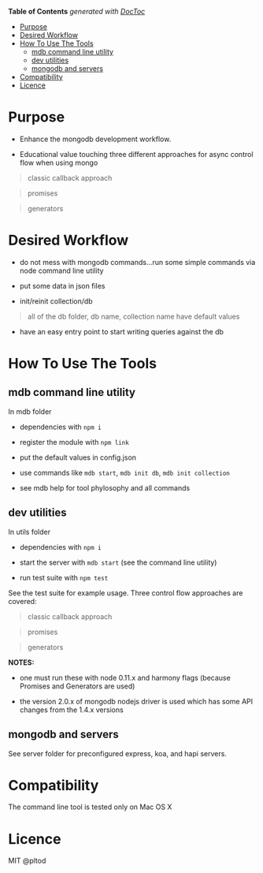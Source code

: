 <!-- START doctoc generated TOC please keep comment here to allow auto update -->
<!-- DON'T EDIT THIS SECTION, INSTEAD RE-RUN doctoc TO UPDATE -->
**Table of Contents**  *generated with [DocToc](http://doctoc.herokuapp.com/)*

- [Purpose](#purpose)
- [Desired Workflow](#desired-workflow)
- [How To Use The Tools](#how-to-use-the-tools)
  - [mdb command line utility](#mdb-command-line-utility)
  - [dev utilities](#dev-utilities)
  - [mongodb and servers](#mongodb-and-servers)
- [Compatibility](#compatibility)
- [Licence](#licence)

<!-- END doctoc generated TOC please keep comment here to allow auto update -->

# Purpose

* Enhance the mongodb development workflow.

* Educational value touching three different approaches for async control flow when using mongo

> classic callback approach

> promises

> generators


# Desired Workflow

* do not mess with mongodb commands...run some simple commands via node command line utility

* put some data in json files

* init/reinit collection/db

> all of the db folder, db name, collection name have default values

* have an easy entry point to start writing queries against the db


# How To Use The Tools

## mdb command line utility

In mdb folder

* dependencies with ```npm i``` 

* register the module with ```npm link``` 

* put the default values in config.json

* use commands like ```mdb start```, ```mdb init db```, ```mdb init collection```

* see mdb help for tool phylosophy and all commands

## dev utilities

In utils folder

* dependencies with ```npm i```

* start the server with ```mdb start``` (see the command line utility)

* run test suite with ```npm test```

See the test suite for example usage. Three control flow approaches are covered:

> classic callback approach

> promises

> generators


**NOTES:**

* one must run these with node 0.11.x and harmony flags (because Promises and Generators are used)

* the version 2.0.x of mongodb nodejs driver is used which has some API changes from the 1.4.x versions

## mongodb and servers

See server folder for preconfigured express, koa, and hapi servers.


# Compatibility

The command line tool is tested only on Mac OS X

# Licence

MIT @pltod